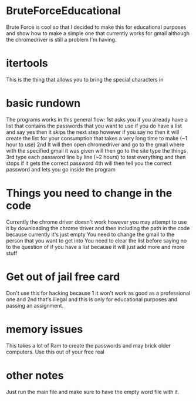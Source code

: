 # BruteForceEducational
Brute Force is cool so that I decided to make this for educational purposes and show how to make a simple one that currently works for gmail although the chromedriver is still a problem I'm having.
# itertools
This is the thing that allows you to bring the special characters in
# basic rundown
The programs works in this general flow:
1st asks you if you already have a list that contains the passwords that you want to use if you do have a list and say yes then it skips the next step however if you say no then it will create the list for your consumption that takes a very long time to make (~1 hour to use)
2nd It will then open chromedriver and go to the gmail where with the specified gmail it was given will then go to the site type the things 
3rd type each password line by line (~2 hours) to test everything and then stops if it gets the correct password
4th will then tell you the correct password and lets you go inside the program
# Things you need to change in the code
Currently the chrome driver doesn't work however you may attempt to use it by downloading the chrome driver and then including the path in the code because currently it's just empty
You need to change the gmail to the person that you want to get into 
You need to clear the list before saying no to the question of if you have a list because it will just add more and more stuff
# Get out of jail free card
Don't use this for hacking because 1 it won't work as good as a professional one and 2nd that's illegal and this is only for educational purposes and passing an assignment.
# memory issues
This takes a lot of Ram to create the passwords and may brick older computers. Use this out of your free real
# other notes
Just run the main file and make sure to have the empty word file with it.

